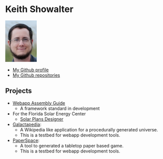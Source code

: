 # Keith Showalter

![beach](/assets/beach_small.jpeg)

* [My Github profile](https://github.com/kshowalter)
* [My Github repositories](https://github.com/kshowalter?tab=repositories)

## Projects

* [Webapp Assembly Guide](https://github.com/kshowalter/Webapp-Assembly-Guide)
  * A framework standard in development
* For the Florida Solar Energy Center
  * [Solar Plans Designer](https://github.com/FSEC/SPD)
* [Galactapedia](https://github.com/kshowalter/galactipedia):
  * A Wikipedia like application for a procedurally generated universe.
  * This is a testbed for webapp development tools.
* [PaperSpace](https://github.com/kshowalter/PaperSpace):
  * A tool to generated a tabletop paper based game.
  * This is a testbed for webapp development tools.
